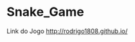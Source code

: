 # Snake_Game

Link do Jogo
<a href="http://rodrigo1808.github.io/">http://rodrigo1808.github.io/</a>
